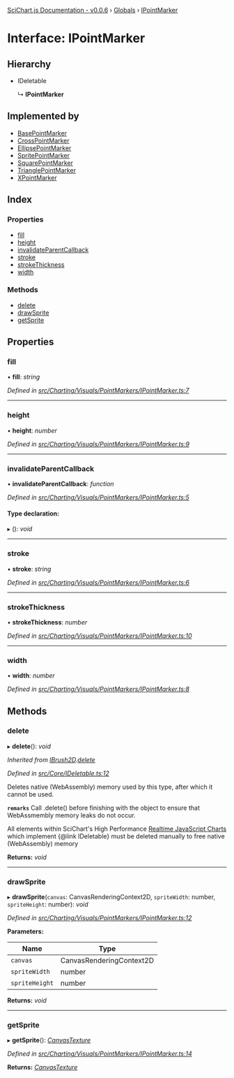 [SciChart.js Documentation - v0.0.6](../README.md) › [Globals](../globals.md) › [IPointMarker](ipointmarker.md)

# Interface: IPointMarker

## Hierarchy

* IDeletable

  ↳ **IPointMarker**

## Implemented by

* [BasePointMarker](../classes/basepointmarker.md)
* [CrossPointMarker](../classes/crosspointmarker.md)
* [EllipsePointMarker](../classes/ellipsepointmarker.md)
* [SpritePointMarker](../classes/spritepointmarker.md)
* [SquarePointMarker](../classes/squarepointmarker.md)
* [TrianglePointMarker](../classes/trianglepointmarker.md)
* [XPointMarker](../classes/xpointmarker.md)

## Index

### Properties

* [fill](ipointmarker.md#fill)
* [height](ipointmarker.md#height)
* [invalidateParentCallback](ipointmarker.md#invalidateparentcallback)
* [stroke](ipointmarker.md#stroke)
* [strokeThickness](ipointmarker.md#strokethickness)
* [width](ipointmarker.md#width)

### Methods

* [delete](ipointmarker.md#delete)
* [drawSprite](ipointmarker.md#drawsprite)
* [getSprite](ipointmarker.md#getsprite)

## Properties

###  fill

• **fill**: *string*

*Defined in [src/Charting/Visuals/PointMarkers/IPointMarker.ts:7](https://github.com/ABTSoftware/SciChart.Dev/blob/46671d21ce/Web/src/SciChart/src/Charting/Visuals/PointMarkers/IPointMarker.ts#L7)*

___

###  height

• **height**: *number*

*Defined in [src/Charting/Visuals/PointMarkers/IPointMarker.ts:9](https://github.com/ABTSoftware/SciChart.Dev/blob/46671d21ce/Web/src/SciChart/src/Charting/Visuals/PointMarkers/IPointMarker.ts#L9)*

___

###  invalidateParentCallback

• **invalidateParentCallback**: *function*

*Defined in [src/Charting/Visuals/PointMarkers/IPointMarker.ts:5](https://github.com/ABTSoftware/SciChart.Dev/blob/46671d21ce/Web/src/SciChart/src/Charting/Visuals/PointMarkers/IPointMarker.ts#L5)*

#### Type declaration:

▸ (): *void*

___

###  stroke

• **stroke**: *string*

*Defined in [src/Charting/Visuals/PointMarkers/IPointMarker.ts:6](https://github.com/ABTSoftware/SciChart.Dev/blob/46671d21ce/Web/src/SciChart/src/Charting/Visuals/PointMarkers/IPointMarker.ts#L6)*

___

###  strokeThickness

• **strokeThickness**: *number*

*Defined in [src/Charting/Visuals/PointMarkers/IPointMarker.ts:10](https://github.com/ABTSoftware/SciChart.Dev/blob/46671d21ce/Web/src/SciChart/src/Charting/Visuals/PointMarkers/IPointMarker.ts#L10)*

___

###  width

• **width**: *number*

*Defined in [src/Charting/Visuals/PointMarkers/IPointMarker.ts:8](https://github.com/ABTSoftware/SciChart.Dev/blob/46671d21ce/Web/src/SciChart/src/Charting/Visuals/PointMarkers/IPointMarker.ts#L8)*

## Methods

###  delete

▸ **delete**(): *void*

*Inherited from [IBrush2D](ibrush2d.md).[delete](ibrush2d.md#delete)*

*Defined in [src/Core/IDeletable.ts:12](https://github.com/ABTSoftware/SciChart.Dev/blob/46671d21ce/Web/src/SciChart/src/Core/IDeletable.ts#L12)*

Deletes native (WebAssembly) memory used by this type, after which it cannot be used.

**`remarks`** 
Call .delete() before finishing with the object to ensure that WebAssmembly memory leaks do
not occur.

All elements within SciChart's High Performance
[Realtime JavaScript Charts](https://www.scichart.com/javascript-chart-features) which implement
{@link IDeletable} must be deleted manually to free native (WebAssembly) memory

**Returns:** *void*

___

###  drawSprite

▸ **drawSprite**(`canvas`: CanvasRenderingContext2D, `spriteWidth`: number, `spriteHeight`: number): *void*

*Defined in [src/Charting/Visuals/PointMarkers/IPointMarker.ts:12](https://github.com/ABTSoftware/SciChart.Dev/blob/46671d21ce/Web/src/SciChart/src/Charting/Visuals/PointMarkers/IPointMarker.ts#L12)*

**Parameters:**

Name | Type |
------ | ------ |
`canvas` | CanvasRenderingContext2D |
`spriteWidth` | number |
`spriteHeight` | number |

**Returns:** *void*

___

###  getSprite

▸ **getSprite**(): *[CanvasTexture](../classes/canvastexture.md)*

*Defined in [src/Charting/Visuals/PointMarkers/IPointMarker.ts:14](https://github.com/ABTSoftware/SciChart.Dev/blob/46671d21ce/Web/src/SciChart/src/Charting/Visuals/PointMarkers/IPointMarker.ts#L14)*

**Returns:** *[CanvasTexture](../classes/canvastexture.md)*

